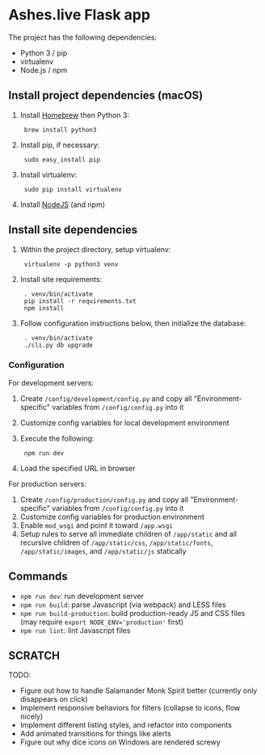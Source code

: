 # Ashes.live Flask app

The project has the following dependencies:

* Python 3 / pip
* virtualenv
* Node.js / npm

## Install project dependencies (macOS)

1. Install [Homebrew](https://brew.sh/) then Python 3:

        brew install python3

2. Install pip, if necessary:

        sudo easy_install pip

3. Install virtualenv:

        sudo pip install virtualenv

4. Install [NodeJS](https://nodejs.org/) (and npm)

## Install site dependencies

1. Within the project directory, setup virtualenv:

        virtualenv -p python3 venv

2. Install site requirements:

        . venv/bin/activate
        pip install -r requirements.txt
        npm install

3. Follow configuration instructions below, then initialize the database:

        . venv/bin/activate
        ./cli.py db upgrade

### Configuration

For development servers:

1. Create `/config/development/config.py` and copy all "Environment-specific" variables from `/config/config.py` into it
2. Customize config variables for local development environment
3. Execute the following:

        npm run dev
4. Load the specified URL in browser

For production servers:

1. Create `/config/production/config.py` and copy all "Environment-specific" variables from `/config/config.py` into it
2. Customize config variables for production environment
3. Enable `mod_wsgi` and point it toward `/app.wsgi`
4. Setup rules to serve all immediate children of `/app/static` and all recursive children of `/app/static/css`, `/app/static/fonts`, `/app/static/images`, and `/app/static/js` statically

## Commands

* `npm run dev`: run development server
* `npm run build`: parse Javascript (via webpack) and LESS files
* `npm run build-production`: build production-ready JS and CSS files (may require `export NODE_ENV='production'` first)
* `npm run lint`: lint Javascript files

## SCRATCH

TODO:

* Figure out how to handle Salamander Monk Spirit better (currently only disappears on click)
* Implement responsive behaviors for filters (collapse to icons, flow nicely)
* Implement different listing styles, and refactor into components
* Add animated transitions for things like alerts
* Figure out why dice icons on Windows are rendered screwy
